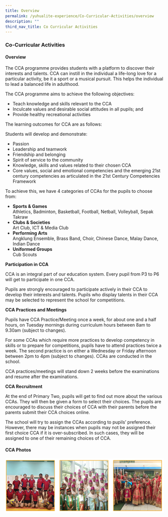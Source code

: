 ```yaml
---
title: Overview
permalink: /yuhualite-experience/Co-Curricular-Activities/overview
description: ""
third_nav_title: Co Curricular Activities
---
```

### Co-Curricular Activities

#### Overview

The CCA programme provides students with a platform to discover their interests and talents. CCA can instill in the individual a life-long love for a particular activity, be it a sport or a musical pursuit. This helps the individual to lead a balanced life in adulthood.

The CCA programme aims to achieve the following objectives:

*   Teach knowledge and skills relevant to the CCA
*   Inculcate values and desirable social attitudes in all pupils; and
*   Provide healthy recreational activities

The learning outcomes for CCA are as follows:

Students will develop and demonstrate:

*   Passion
*   Leadership and teamwork
*   Friendship and belonging
*   Spirit of service to the community
*   Knowledge, skills and values related to their chosen CCA
*   Core values, social and emotional competencies and the emerging 21st century competencies as articulated in the 21st Century Competencies Framework

To achieve this, we have 4 categories of CCAs for the pupils to choose from:

*   **Sports & Games**  
    Athletics, Badminton, Basketball, Football, Netball, Volleyball, Sepak Takraw
*   **Clubs & Societies**  
    Art Club, ICT & Media Club
*   **Performing Arts**  
    Angklung Ensemble, Brass Band, Choir, Chinese Dance, Malay Dance, Indian Dance
*   **Uniformed Groups**  
    Cub Scouts

**Participation in CCA**

CCA is an integral part of our education system. Every pupil from P3 to P6 will get to participate in one CCA.

Pupils are strongly encouraged to participate actively in their CCA to develop their interests and talents. Pupils who display talents in their CCA may be selected to represent the school for competitions.

**CCA Practices and Meetings**

Pupils have CCA Practice/Meeting once a week, for about one and a half hours, on Tuesday mornings during curriculum hours between 8am to 9.30am (subject to changes).

For some CCAs which require more practices to develop competency in skills or to prepare for competitions, pupils have to attend practices twice a week. The second practice is on either a Wednesday or Friday afternoon between 2pm to 4pm (subject to changes). CCAs are conducted in the school.

CCA practices/meetings will stand down 2 weeks before the examinations and resume after the examinations.

**CCA Recruitment**

At the end of Primary Two, pupils will get to find out more about the various CCAs. They will then be given a form to select their choices. The pupils are encouraged to discuss their choices of CCA with their parents before the parents submit their CCA choices online.

The school will try to assign the CCAs according to pupils’ preference. However, there may be instances when pupils may not be assigned their first choice CCA if it is over-subscribed. In such cases, they will be assigned to one of their remaining choices of CCA.

#### CCA Photos
![](/images/ccaoverview.png)

